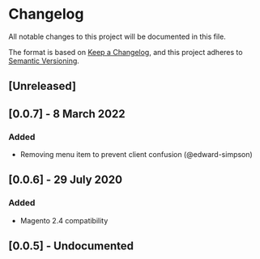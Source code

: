 # Changelog
All notable changes to this project will be documented in this file.

The format is based on [Keep a Changelog](https://keepachangelog.com/en/1.0.0/),
and this project adheres to [Semantic Versioning](https://semver.org/spec/v2.0.0.html).

## [Unreleased]

## [0.0.7] - 8 March 2022
### Added
- Removing menu item to prevent client confusion (@edward-simpson)

## [0.0.6] - 29 July 2020
### Added
- Magento 2.4 compatibility

## [0.0.5] - Undocumented
